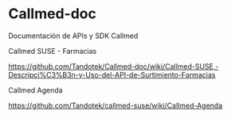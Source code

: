# Callmed-doc
Documentación de APIs y SDK Callmed

Callmed SUSE - Farmacias

https://github.com/Tandotek/Callmed-doc/wiki/Callmed-SUSE,-Descripci%C3%B3n-y-Uso-del-API-de-Surtimiento-Farmacias


Callmed Agenda 

https://github.com/Tandotek/callmed-suse/wiki/Callmed-Agenda




